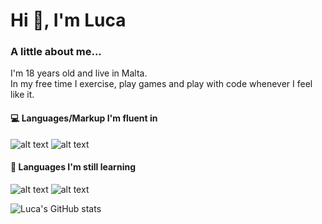 # Hi 👋, I'm Luca

### A little about me...
I'm 18 years old and live in Malta.
<br> In my free time I exercise, play games and play with code whenever I feel like it.

#### 💻 Languages/Markup I'm fluent in

![alt text](https://camo.githubusercontent.com/13b06086db728b64f3cfe803217bf01da3014ff3e4a7484d6b154f067b779aa6/68747470733a2f2f696d672e736869656c64732e696f2f62616467652f2d48746d6c2d3035313232413f7374796c653d666f722d7468652d626164676526636f6c6f723d316631663166266c6f676f3d68746d6c35)
![alt text](https://camo.githubusercontent.com/6fdad138de73d81d3a59d8b837b3c409390942ed5f74d0634f72faf5e44bf0e4/68747470733a2f2f696d672e736869656c64732e696f2f62616467652f2d4373732d3035313232413f7374796c653d666f722d7468652d626164676526636f6c6f723d316631663166266c6f676f3d63737333266c6f676f436f6c6f723d324339444437)

#### 🤔 Languages I'm still learning

![alt text](https://camo.githubusercontent.com/891c52a095acee674b15708ae9048d39cb2c457ada30571327e99e0c9ea94d9d/68747470733a2f2f696d672e736869656c64732e696f2f62616467652f2d4c75612d3035313232413f7374796c653d666f722d7468652d626164676526636f6c6f723d316631663166266c6f676f3d6c7561266c6f676f436f6c6f723d343433453944)
![alt text](https://camo.githubusercontent.com/57ded3035615b6098c5c223323ce49262c884e8440f5952fca6e901b4444d35a/68747470733a2f2f696d672e736869656c64732e696f2f62616467652f2d4a6176617363726970742d4636444631423f7374796c653d666f722d7468652d626164676526636f6c6f723d316631663166266c6f676f3d6a617661736372697074266c6f676f436f6c6f723d463644463142)

![Luca's GitHub stats](https://github-readme-stats.vercel.app/api?username=lucacamilleri&theme=dark&show_icons=true)
